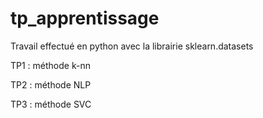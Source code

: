 # tp_apprentissage

Travail effectué en python avec la librairie sklearn.datasets

TP1 : méthode k-nn

TP2 : méthode NLP

TP3 : méthode SVC

